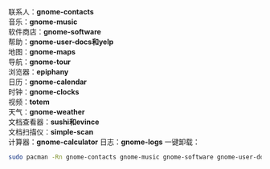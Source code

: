 联系人：**gnome-contacts**  
音乐：**gnome-music**  
软件商店：**gnome-software**  
帮助：**gnome-user-docs和yelp**  
地图：**gnome-maps**  
导航：**gnome-tour**  
浏览器：**epiphany**  
日历：**gnome-calendar**  
时钟：**gnome-clocks**  
视频：**totem**  
天气：**gnome-weather**  
文档查看器：**sushi和evince**   
文档扫描仪：**simple-scan**  
计算器：**gnome-calculator**
日志：**gnome-logs**
一键卸载：
```bash
sudo pacman -Rn gnome-contacts gnome-music gnome-software gnome-user-docs yelp gnome-maps gnome-tour epiphany gnome-calendar gnome-clocks totem gnome-weather sushi evince simple-scan gnome-calculator gnome-logs
```
